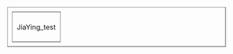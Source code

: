 <!DOCTYPE html>
<html>
<title>JiaYing</title>
<head>
	<meta charset="UTF-8">
  <script src="https://ajax.googleapis.com/ajax/libs/jquery/3.2.1/jquery.min.js"></script>
  <script>
$(document).ready(function(){
        $("#div1").fadeIn();
        $("#div2").fadeIn("slow");
        $("#div3").fadeIn(3000);  
        $("#div4").fadeIn(4000);
});
</script>
  <style>
div {
  background-color: #FFAC12;
  color: #FFFFFF;
  font-size: 18px;
    width: 100px;
    height: 30px;
  margin: 10px;
  text-align: center;
  padding: 30px;  
  display: none;
}
div:hover {
	border-radius: 15px;
    border: 0px solid green;
}
.web_head {
	padding: 10px;
	height: 70px;
	
}
table {
	padding: 10px;
}
   </style>
</head>
<body>
<table border="1" width="50%">
	<tr>
		<td class="web_head">JiaYing_test</td>
	</tr>
</table>
<a href="#" style="text-decoration: none"><div class="box" id="div1">­個人簡介</div></a> 
<div class="box" id="div2">文宣設計</div> <br>
<div class="box" id="div3">網頁習作</div> 
<div class="box" id="div4">文字創作</div>
</body>
</html>
